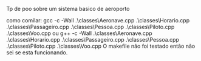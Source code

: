Tp de poo sobre um sistema basico de aeroporto

como comilar: gcc -c -Wall .\classes\Aeronave.cpp .\classes\Horario.cpp .\classes\Passageiro.cpp .\classes\Pessoa.cpp .\classes\Piloto.cpp .\classes\Voo.cpp ou 
              g++ -c -Wall .\classes\Aeronave.cpp .\classes\Horario.cpp .\classes\Passageiro.cpp .\classes\Pessoa.cpp .\classes\Piloto.cpp .\classes\Voo.cpp
O makefile não foi testado então não sei se esta funcionando.
